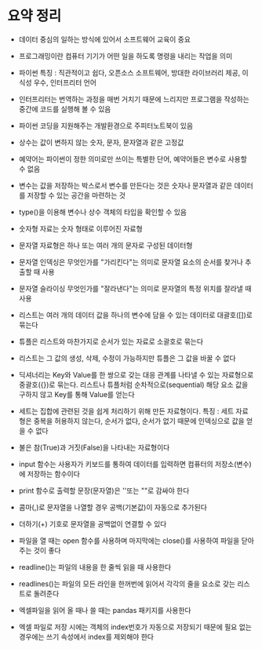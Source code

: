 # 요약 정리

- 데이터 중심의 일하는 방식에 있어서 소프트웨어 교육이 중요
- 프로그래밍이란 컴퓨터 기기가 어떤 일을 하도록 명령을 내리는 작업을 의미
- 파이썬 특징 : 직관적이고 쉽다, 오픈소스 소프트웨어, 방대한 라이브러리 제공, 이식성 우수, 인터프리터 언어
- 인터프리터는 번역하는 과정을 매번 거치기 때문에 느리지만 프로그램을 작성하는 중간에 코드를 실행해 볼 수 있음
- 파이썬 코딩을 지원해주는 개발환경으로 주피터노트북이 있음

- 상수는 값이 변하지 않는 숫자, 문자, 문자열과 같은 고정값
- 예약어는 파이썬이 정한 의미로만 쓰이는 특별한 단어, 예약어들은 변수로 사용할 수 없음
- 변수는 값을 저장하는 박스로서 변수를 만든다는 것은 숫자나 문자열과 같은 데이터를 저장할 수 있는 공간을 마련하는 것
- type()을 이용해 변수나 상수 객체의 타입을 확인할 수 있음
- 숫자형 자료는 숫자 형태로 이루어진 자료형
- 문자열 자료형은 하나 또는 여러 개의 문자로 구성된 데이터형
- 문자열 인덱싱은 무엇인가를 "가리킨다"는 의미로 문자열 요소의 순서를 찾거나 추출할 때 사용
- 문자열 슬라이싱 무엇인가를 "잘라낸다"는 의미로 문자열의 특정 위치를 잘라낼 때 사용

- 리스트는 여러 개의 데이터 값을 하나의 변수에 담을 수 있는 데이터로 대괄호([])로 묶는다
- 튜플은 리스트와 마찬가지로 순서가 있는 자료로 소괄호로 묶는다
- 리스트는 그 값의 생성, 삭제, 수정이 가능하지만 튜플은 그 값을 바꿀 수 없다
- 딕셔너리는 Key와 Value를 한 쌍으로 갖는 대응 관계를 나타낼 수 있는 자료형으로 중괄호({})로 묶는다. 리스트나 튜플처럼 순차적으로(sequential) 해당 요소 값을 구하지 않고 Key를 통해 Value를 얻는다
- 세트는 집합에 관련된 것을 쉽게 처리하기 위해 만든 자료형이다. 특징 : 세트 자료형은 중복을 허용하지 않는다, 순서가 없다, 순서가 없기 때문에 인덱싱으로 값을 얻을 수 없다
- 불은 참(True)과 거짓(False)을 나타내는 자료형이다

- input 함수는 사용자가 키보드를 통하여 데이터를 입력하면 컴퓨터의 저장소(변수)에 저장하는 함수이다
- print 함수로 출력할 문장(문자열)은 ''또는 ""로 감싸야 한다
- 콤마(,)로 문자열을 나열할 경우 공백(기본값)이 자동으로 추가된다
- 더하기(+) 기호로 문자열을 공백없이 연결할 수 있다
- 파일을 열 때는 open 함수를 사용하며 마지막에는 close()를 사용하여 파일을 닫아주는 것이 좋다
- readline()는 파일의 내용을 한 줄씩 읽을 때 사용한다
- readlines()는 파일의 모든 라인을 한꺼번에 읽어서 각각의 줄을 요소로 갖는 리스트로 돌려준다
- 엑셀파일을 읽어 올 때나 쓸 때는 pandas 패키지를 사용한다
- 엑셀 파일로 저장 시에는 객체의 index번호가 자동으로 저장되기 때문에 필요 없는 경우에는 쓰기 속성에서 index를 제외해야 한다